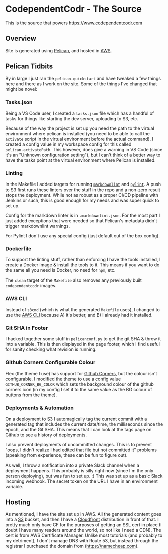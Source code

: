 # CodependentCodr - The Source

This is the source that powers <https://www.codependentcodr.com>

## Overview

Site is generated using [Pelican](https://getpelican.com), and hosted in [AWS](https://aws.amazon.com/).

## Pelican Tidbits

By in large I just ran the `pelican-quickstart` and have tweaked a few things here and there as I work on the site.
Some of the things I've changed that might be novel:

### Tasks.json

Being a VS Code user, I created a `tasks.json` file which has a handful of tasks for things like starting
the dev server, uploading to S3, etc.

Because of the way the project is set up you need the path to the virtual environment where pelican is installed (you
need to be able to call the `activate` script in the virtual environment before the actual command).
I created a config value in my workspace config for this called `pelican.activatePath`.  This however, does give a
warning in VS Code (since it's an "Unknown configuration setting"), but I can't think of a better way to have the
tasks point at the virtual environment where Pelican is installed.

### Linting

In the Makefile I added targets for running [`markdownlint`](https://github.com/DavidAnson/markdownlint) and
[`pylint`](https://www.pylint.org).  A push to S3 first runs these linters over the stuff in the repo and a non-zero
result stops the deployment.  While not as robust as a proper CI/CD pipeline with Jenkins or such, this is good
enough for my needs and was super quick to set up.

Config for the markdown linter is in `.markdownlint.json`.  For the most part I just added exceptions that were
needed so that Pelican's metadata didn't trigger markdownlint warnings.

For Pylint I don't use any special config (just default out of the box config).

### Dockerfile

To support the linting stuff, rather than enforcing I have the tools installed, I create a Docker image & install
the tools to it.  This means if you want to do the same all you need is Docker, no need for `npm`, etc.

The `clean` target of the `Makefile` also removes any previously built `codependentcodr` images.

### AWS CLI

Instead of `s3cmd` (which is what the generated `Makefile` uses), I changed to use the
[AWS CLI](https://aws.amazon.com/cli/) because A) it's better, and B) I already had it installed.

### Git SHA in Footer

I hacked together some stuff in `pelicanconf.py` to get the git SHA & throw it into a variable.  This
is then displayed in the page footer, which I find useful for sanity checking what revision is running.

### Github Corners Configurable Colour

Flex (the theme I use) has support for [Github Corners](https://github.com/tholman/github-corners),
but the colour isn't configurable.  I modified the theme to use a config value `GITHUB_CORNER_BG_COLOR`
which sets the background colour of the github corners icon (in my config I set it to the same value
as the BG colour of buttons from the theme).

### Deployments & Automation

On a deployment to S3 I automagically tag the current commit with a generated tag that includes
the current date/time, the milliseconds since the epoch, and the Git SHA.  This means that I can
look at the tags page on Github to see a history of deployments.

I also prevent deployments of uncommitted changes.  This is to prevent "oops, I didn't realize
I had edited that file but not committed it" problems (speaking from experience, these can be
fun to figure out).

As well, I throw a notification into a private Slack channel when a deployment happens.  This
probably is silly right now (since I'm the only person deploying), but was fun to set up. :)
This was set up as a basic Slack incoming webhook.  The secret token on the URL I have in an
environment variable.

## Hosting

As mentioned, I have the site set up in AWS.  All the generated content goes into a [S3](https://aws.amazon.com/s3/) bucket,
and then I have a [Cloudfront](https://aws.amazon.com/cloudfront/) distribution in front of that.  I pretty much only
have CF for the purposes of getting an SSL cert in place (I doubt I have many readers around the world, so not like
I need a CDN).  The cert is from AWS Certificate Manager.  Unlike most tutorials (and probably to my detriment), I don't
manage DNS with Route 53, but instead through the registrar I purchased the domain from (<https://namecheap.com>).
